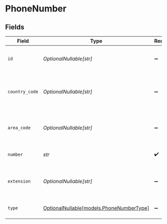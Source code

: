 # PhoneNumber


## Fields

| Field                                                                    | Type                                                                     | Required                                                                 | Description                                                              | Example                                                                  |
| ------------------------------------------------------------------------ | ------------------------------------------------------------------------ | ------------------------------------------------------------------------ | ------------------------------------------------------------------------ | ------------------------------------------------------------------------ |
| `id`                                                                     | *OptionalNullable[str]*                                                  | :heavy_minus_sign:                                                       | Unique identifier of the phone number                                    | 12345                                                                    |
| `country_code`                                                           | *OptionalNullable[str]*                                                  | :heavy_minus_sign:                                                       | The country code of the phone number, e.g. +1                            | 1                                                                        |
| `area_code`                                                              | *OptionalNullable[str]*                                                  | :heavy_minus_sign:                                                       | The area code of the phone number, e.g. 323                              | 323                                                                      |
| `number`                                                                 | *str*                                                                    | :heavy_check_mark:                                                       | The phone number                                                         | 111-111-1111                                                             |
| `extension`                                                              | *OptionalNullable[str]*                                                  | :heavy_minus_sign:                                                       | The extension of the phone number                                        | 105                                                                      |
| `type`                                                                   | [OptionalNullable[models.PhoneNumberType]](../models/phonenumbertype.md) | :heavy_minus_sign:                                                       | The type of phone number                                                 | primary                                                                  |